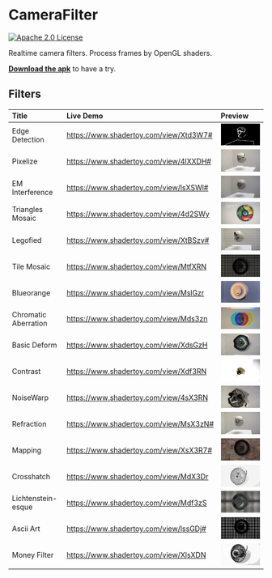 # CameraFilter
[![Apache 2.0 License](https://img.shields.io/badge/license-Apache%202.0-blue.svg?style=flat)](http://www.apache.org/licenses/LICENSE-2.0.html)

Realtime camera filters. Process frames by OpenGL shaders.

**[Download the apk](https://github.com/WeLikeVis/CameraFilter/releases/download/1.2.1/app-debug.apk)** to have a try.

## Filters

| Title | Live Demo | Preview |
| :---- | :-------- | :------ |
| Edge Detection | https://www.shadertoy.com/view/Xtd3W7# | ![](art/1.png)|
| Pixelize | https://www.shadertoy.com/view/4lXXDH# | ![](art/2.png)|
| EM Interference | https://www.shadertoy.com/view/lsXSWl# | ![](art/3.png)|
| Triangles Mosaic | https://www.shadertoy.com/view/4d2SWy | ![](art/4.png) |
| Legofied | https://www.shadertoy.com/view/XtBSzy# | ![](art/5.png) |
| Tile Mosaic | https://www.shadertoy.com/view/MtfXRN | ![](art/6.png) |
| Blueorange | https://www.shadertoy.com/view/MslGzr | ![](art/7.png) |
| Chromatic Aberration | https://www.shadertoy.com/view/Mds3zn | ![](art/8.png) |
| Basic Deform | https://www.shadertoy.com/view/XdsGzH | ![](art/9.png) |
| Contrast | https://www.shadertoy.com/view/Xdf3RN | ![](art/10.png) |
| NoiseWarp | https://www.shadertoy.com/view/4sX3RN | ![](art/11.png) |
| Refraction | https://www.shadertoy.com/view/MsX3zN# | ![](art/12.png) |
| Mapping | https://www.shadertoy.com/view/XsX3R7# | ![](art/13.png) |
| Crosshatch | https://www.shadertoy.com/view/MdX3Dr | ![](art/14.png) |
| Lichtenstein-esque | https://www.shadertoy.com/view/Mdf3zS | ![](art/15.png) |
| Ascii Art | https://www.shadertoy.com/view/lssGDj# | ![](art/16.png) |
| Money Filter | https://www.shadertoy.com/view/XlsXDN | ![](art/17.png) |
